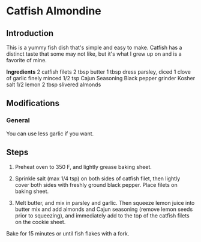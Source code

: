 # Catfish Almondine

## Introduction
This is a yummy fish dish that's simple and easy to make. Catfish has a distinct taste that some may not like, but it's what I grew up on and is a favorite of mine.

**Ingredients**
2 catfish filets
2 tbsp butter
1 tbsp dress parsley, diced
1 clove of garlic finely minced
1/2 tsp Cajun Seasoning
Black pepper grinder
Kosher salt
1/2 lemon
2 tbsp slivered almonds 

## Modifications

### General
You can use less garlic if you want.

## Steps
1. Preheat oven to 350 F, and lightly grease baking sheet.

2. Sprinkle salt (max 1/4 tsp) on both sides of catfish filet, then lightly cover both sides with freshly ground black pepper. Place filets on baking sheet. 

3. Melt butter, and mix in parsley and garlic. Then squeeze lemon juice into butter mix and add almonds and Cajun seasoning (remove lemon seeds prior to squeezing), and immediately add to the top of the catfish filets on the cookie sheet.

Bake for 15 minutes or until fish flakes with a fork. 
